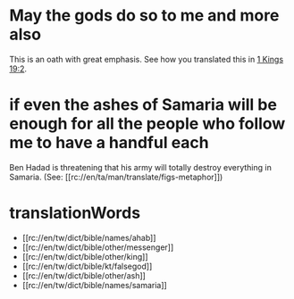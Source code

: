 # May the gods do so to me and more also

This is an oath with great emphasis. See how you translated this in [1 Kings 19:2](../19/01.md).

# if even the ashes of Samaria will be enough for all the people who follow me to have a handful each

Ben Hadad is threatening that his army will totally destroy everything in Samaria. (See: [[rc://en/ta/man/translate/figs-metaphor]])

# translationWords

* [[rc://en/tw/dict/bible/names/ahab]]
* [[rc://en/tw/dict/bible/other/messenger]]
* [[rc://en/tw/dict/bible/other/king]]
* [[rc://en/tw/dict/bible/kt/falsegod]]
* [[rc://en/tw/dict/bible/other/ash]]
* [[rc://en/tw/dict/bible/names/samaria]]